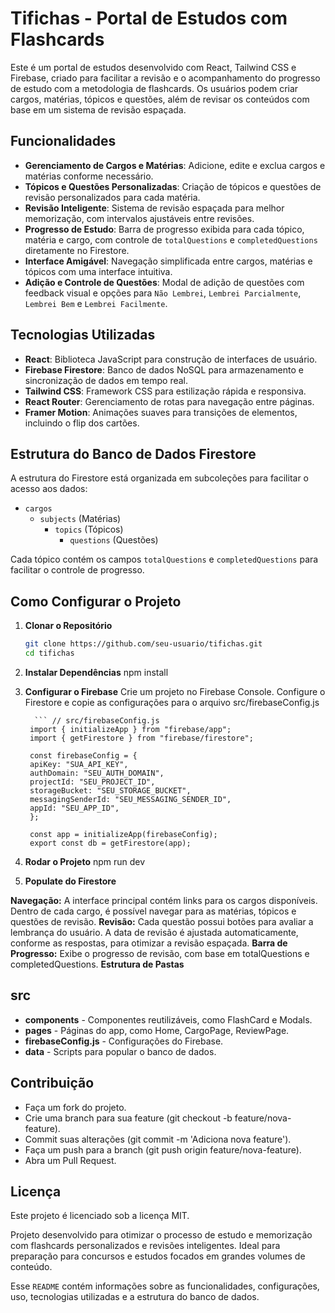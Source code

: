 # Tifichas - Portal de Estudos com Flashcards

Este é um portal de estudos desenvolvido com React, Tailwind CSS e Firebase, criado para facilitar a revisão e o acompanhamento do progresso de estudo com a metodologia de flashcards. Os usuários podem criar cargos, matérias, tópicos e questões, além de revisar os conteúdos com base em um sistema de revisão espaçada.

## Funcionalidades

- **Gerenciamento de Cargos e Matérias**: Adicione, edite e exclua cargos e matérias conforme necessário.
- **Tópicos e Questões Personalizadas**: Criação de tópicos e questões de revisão personalizados para cada matéria.
- **Revisão Inteligente**: Sistema de revisão espaçada para melhor memorização, com intervalos ajustáveis entre revisões.
- **Progresso de Estudo**: Barra de progresso exibida para cada tópico, matéria e cargo, com controle de `totalQuestions` e `completedQuestions` diretamente no Firestore.
- **Interface Amigável**: Navegação simplificada entre cargos, matérias e tópicos com uma interface intuitiva.
- **Adição e Controle de Questões**: Modal de adição de questões com feedback visual e opções para `Não Lembrei`, `Lembrei Parcialmente`, `Lembrei Bem` e `Lembrei Facilmente`.

## Tecnologias Utilizadas

- **React**: Biblioteca JavaScript para construção de interfaces de usuário.
- **Firebase Firestore**: Banco de dados NoSQL para armazenamento e sincronização de dados em tempo real.
- **Tailwind CSS**: Framework CSS para estilização rápida e responsiva.
- **React Router**: Gerenciamento de rotas para navegação entre páginas.
- **Framer Motion**: Animações suaves para transições de elementos, incluindo o flip dos cartões.
  
## Estrutura do Banco de Dados Firestore

A estrutura do Firestore está organizada em subcoleções para facilitar o acesso aos dados:
- `cargos`
  - `subjects` (Matérias)
    - `topics` (Tópicos)
      - `questions` (Questões)

Cada tópico contém os campos `totalQuestions` e `completedQuestions` para facilitar o controle de progresso.

## Como Configurar o Projeto

1. **Clonar o Repositório**
   ```bash
   git clone https://github.com/seu-usuario/tifichas.git
   cd tifichas

2. **Instalar Dependências**
    npm install
3. **Configurar o Firebase**
    Crie um projeto no Firebase Console.
    Configure o Firestore e copie as configurações para o arquivo src/firebaseConfig.js

         ``` // src/firebaseConfig.js
        import { initializeApp } from "firebase/app";
        import { getFirestore } from "firebase/firestore";

        const firebaseConfig = {
        apiKey: "SUA_API_KEY",
        authDomain: "SEU_AUTH_DOMAIN",
        projectId: "SEU_PROJECT_ID",
        storageBucket: "SEU_STORAGE_BUCKET",
        messagingSenderId: "SEU_MESSAGING_SENDER_ID",
        appId: "SEU_APP_ID",
        };

        const app = initializeApp(firebaseConfig);
        export const db = getFirestore(app);

4. **Rodar o Projeto**
      npm run dev

5. **Populate do Firestore**

**Navegação:** A interface principal contém links para os cargos disponíveis. Dentro de cada cargo, é possível navegar para as matérias, tópicos e questões de revisão.
**Revisão:** Cada questão possui botões para avaliar a lembrança do usuário. A data de revisão é ajustada automaticamente, conforme as respostas, para otimizar a revisão espaçada.
**Barra de Progresso:** Exibe o progresso de revisão, com base em totalQuestions e completedQuestions.
**Estrutura de Pastas**
## src
- **components** - Componentes reutilizáveis, como FlashCard e Modals.
- **pages** - Páginas do app, como Home, CargoPage, ReviewPage.
- **firebaseConfig.js** - Configurações do Firebase.
- **data** - Scripts para popular o banco de dados.
## Contribuição
- Faça um fork do projeto.
- Crie uma branch para sua feature (git checkout -b feature/nova-feature).
- Commit suas alterações (git commit -m 'Adiciona nova feature').
- Faça um push para a branch (git push origin feature/nova-feature).
- Abra um Pull Request.
## Licença
Este projeto é licenciado sob a licença MIT.

Projeto desenvolvido para otimizar o processo de estudo e memorização com flashcards personalizados e revisões inteligentes. Ideal para preparação para concursos e estudos focados em grandes volumes de conteúdo.


Esse `README` contém informações sobre as funcionalidades, configurações, uso, tecnologias utilizadas e a estrutura do banco de dados.

